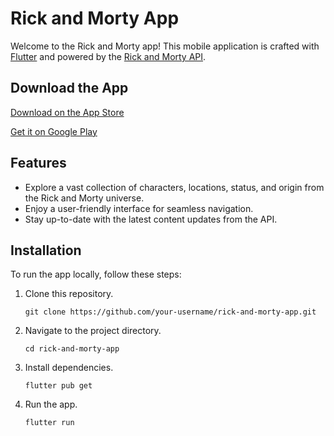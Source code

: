 # Rick and Morty App

Welcome to the Rick and Morty app! This mobile application is crafted with [Flutter](https://flutter.dev/) and powered by the [Rick and Morty API](https://rickandmortyapi.com/).

## Download the App

[Download on the App Store](link_to_app_store)

[Get it on Google Play](link_to_play_store)

## Features

- Explore a vast collection of characters, locations, status, and origin from the Rick and Morty universe.
- Enjoy a user-friendly interface for seamless navigation.
- Stay up-to-date with the latest content updates from the API.

## Installation

To run the app locally, follow these steps:

1. Clone this repository.
   ```
   git clone https://github.com/your-username/rick-and-morty-app.git

2. Navigate to the project directory.
    ```
    cd rick-and-morty-app

3. Install dependencies.
    ```
    flutter pub get

4. Run the app.
    ```
    flutter run

